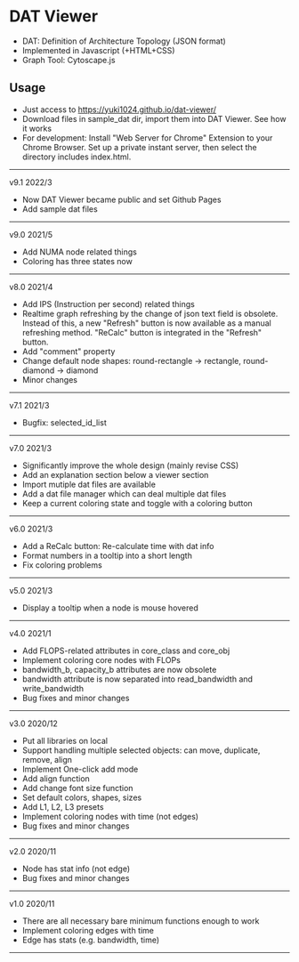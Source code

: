 # DAT Viewer
- DAT: Definition of Architecture Topology (JSON format)
- Implemented in Javascript (+HTML+CSS)
- Graph Tool: Cytoscape.js

## Usage
- Just access to https://yuki1024.github.io/dat-viewer/
- Download files in sample_dat dir, import them into DAT Viewer. See how it works
- For development: Install "Web Server for Chrome" Extension to your Chrome Browser. Set up a private instant server, then select the directory includes index.html.

----------------
v9.1 2022/3

- Now DAT Viewer became public and set Github Pages
- Add sample dat files

----------------
v9.0 2021/5

- Add NUMA node related things
- Coloring has three states now

----------------
v8.0 2021/4

- Add IPS (Instruction per second) related things
- Realtime graph refreshing by the change of json text field is obsolete. Instead of this, a new "Refresh" button is now available as a manual refreshing method. "ReCalc" button is integrated in the "Refresh" button.
- Add "comment" property
- Change default node shapes: round-rectangle -> rectangle, round-diamond -> diamond
- Minor changes

----------------
v7.1 2021/3

- Bugfix: selected_id_list

----------------
v7.0 2021/3

- Significantly improve the whole design (mainly revise CSS)
- Add an explanation section below a viewer section
- Import mutiple dat files are available
- Add a dat file manager which can deal multiple dat files
- Keep a current coloring state and toggle with a coloring button

----------------
v6.0 2021/3

- Add a ReCalc button: Re-calculate time with dat info
- Format numbers in a tooltip into a short length
- Fix coloring problems

----------------
v5.0 2021/3

- Display a tooltip when a node is mouse hovered

----------------
v4.0 2021/1

- Add FLOPS-related attributes in core_class and core_obj
- Implement coloring core nodes with FLOPs
- bandwidth_b, capacity_b attributes are now obsolete
- bandwidth attribute is now separated into read_bandwidth and write_bandwidth
- Bug fixes and minor changes

----------------
v3.0 2020/12

- Put all libraries on local
- Support handling multiple selected objects: can move, duplicate, remove, align
- Implement One-click add mode
- Add align function
- Add change font size function
- Set default colors, shapes, sizes
- Add L1, L2, L3 presets
- Implement coloring nodes with time (not edges)
- Bug fixes and minor changes

----------------
v2.0 2020/11

- Node has stat info (not edge)
- Bug fixes and minor changes

----------------
v1.0 2020/11

- There are all necessary bare minimum functions enough to work
- Implement coloring edges with time
- Edge has stats (e.g. bandwidth, time)

----------------




